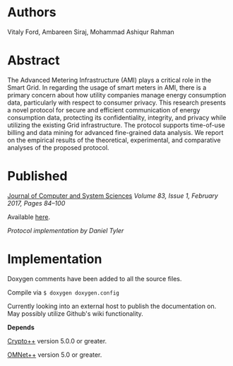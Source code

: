 # **Authors**

Vitaly Ford, Ambareen Siraj, Mohammad Ashiqur Rahman
	
# **Abstract**

The Advanced Metering Infrastructure (AMI) plays a critical role in the Smart Grid. In regarding the usage of smart meters in AMI, there is a primary concern about how utility companies manage energy consumption data, particularly with respect to consumer privacy. This research presents a novel protocol for secure and efficient communication of energy consumption data, protecting its confidentiality, integrity, and privacy while utilizing the existing Grid infrastructure. The protocol supports time-of-use billing and data mining for advanced fine-grained data analysis. We report on the empirical results of the theoretical, experimental, and comparative analyses of the proposed protocol.

# **Published**


[Journal of Computer and System Sciences](http://www.sciencedirect.com/science/article/pii/S0022000016300472)
*Volume 83, Issue 1, February 2017, Pages 84–100*

Available [here](https://www.researchgate.net/publication/305077004_Secure_and_efficient_protection_of_consumer_privacy_in_Advanced_Metering_Infrastructure_supporting_fine-grained_data_analysis).


*Protocol implementation by Daniel Tyler*

# **Implementation**

Doxygen comments have been added to all the source files.

Compile via `$ doxygen doxygen.config`

Currently looking into an external host to publish the documentation on. May possibly utilize Github's wiki functionality.
	
**Depends**
	
[Crypto++](http://cryptopp.com/) version 5.0.0 or greater.

[OMNet++](https://omnetpp.org/) version 5.0 or greater.
